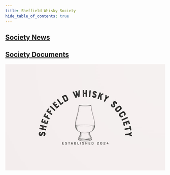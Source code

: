 ```yaml
---
title: Sheffield Whisky Society
hide_table_of_contents: true
---
```


## [Society News](news)

## [Society Documents](docs)

![Logo](logo.jpg)
